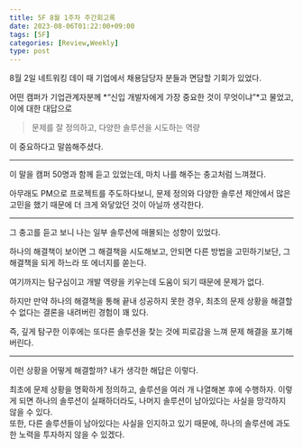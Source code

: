 ```yaml
---
title: 5F 8월 1주차 주간회고록
date: 2023-08-06T01:22:00+09:00
tags: [5F]
categories: [Review,Weekly]
type: post
---
```


8월 2일 네트워킹 데이 때 기업에서 채용담당자 분들과 면담할 기회가 있었다.

어떤 캠퍼가 기업관계자분께 *“신입 개발자에게 가장 중요한 것이 무엇이냐”*고 물었고, 이에 대한 대답으로 

> 문제를 잘 정의하고, 다양한 솔루션을 시도하는 역량
> 

이 중요하다고 말씀해주셨다.

---

이 말을 캠퍼 50명과 함께 듣고 있었는데, 마치 나를 해주는 충고처럼 느껴졌다.

아무래도 PM으로 프로젝트를 주도하다보니, 문제 정의와 다양한 솔루션 제안에서 많은 고민을 했기 때문에 더 크게 와닿았던 것이 아닐까 생각한다.

---

그 충고를 듣고 보니 나는 일부 솔루션에 매몰되는 성향이 있었다.

하나의 해결책이 보이면 그 해결책을 시도해보고, 안되면 다른 방법을 고민하기보단, 그 해결책을 되게 하느라 또 에너지를 쏟는다.

여기까지는 탐구심이고 개발 역량을 키우는데 도움이 되기 때문에 문제가 없다.

하지만 만약 하나의 해결책을 통해 끝내 성공하지 못한 경우, 최초의 문제 상황을 해결할 수 없다는 결론을 내려버린 경험이 꽤 있다.

즉, 깊게 탐구한 이후에는 또다른 솔루션을 찾는 것에 피로감을 느껴 문제 해결을 포기해버린다.

---

이런 상황을 어떻게 해결할까? 내가 생각한 해답은 이렇다.

최초에 문제 상황을 명확하게 정의하고, 솔루션을 여러 개 나열해본 후에 수행하자.
이렇게 되면 하나의 솔루션이 실패하더라도, 나머지 솔루션이 남아있다는 사실을 망각하지 않을 수 있다.  
또한, 다른 솔루션들이 남아있다는 사실을 인지하고 있기 때문에, 하나의 솔루션에 과도한 노력을 투자하지 않을 수 있겠다.